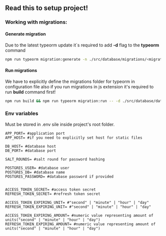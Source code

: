 ## Read this to setup project!

### Working with migrations:
#### Generate migration
Due to the latest typeorm update it`s required to add **-d** flag to the **typeorm** command
```bash
npm run typeorm migration:generate -n ./src/database/migrations/<migration name> -- -d ./src/database/dataSource.ts;
```
#### Run migrations
We have to explicitly define the migrations folder for typeorm in configuration file
also if you run migrations in js extension it's required to run **build** command first!
```bash
npm run build && npm run typeorm migration:run -- -d ./src/database/dataSource.ts
```

### Env variables
Must be stored in .env sile inside project's root folder. 
```dotenv
APP_PORT= #application port
APP_HOST= #if you need to explicitly set host for static files

DB_HOST= #database host
DB_PORT= #database port

SALT_ROUNDS= #salt round for password hashing

POSTGRES_USER= #database user 
POSTGRES_DB= #database name
POSTGRES_PASSWORD= #database password if provided


ACCESS_TOKEN_SECRET= #access token secret
REFRESH_TOKEN_SECRET= #refresh token secret

ACCESS_TOKEN_EXPIRING_UNIT= #"second" | "minute" | "hour" | "day"
REFRESH_TOKEN_EXPIRING_UNIT= #"second" | "minute" | "hour" | "day"

ACCESS_TOKEN_EXPIRING_AMOUNT= #numeric value representing amount of units("second" | "minute" | "hour" | "day")
REFRESH_TOKEN_EXPIRING_AMOUNT= #numeric value representing amount of units("second" | "minute" | "hour" | "day")
```